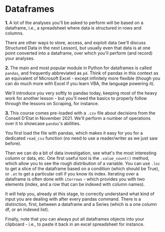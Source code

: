 # Dataframes

<b>1. </b>A lot of the analyses you'll be asked to perform will be based on a dataframe, i.e., a spreadsheet where 
data is structured in rows and columns. 

There are other ways to store, access, and exploit data (we'll discuss Structured Data in the next Lesson), but 
usually even that data is at one point converted into a dataframe, over which you'll perform (and record) your analyses.

<b>2. </b>The main and most popular module in Python for dataframes is called `pandas`, and frequently abbreviated 
as `pd`. Think of pandas in this context as an equivalent of Microsoft Excel - except 
infinitely more flexible (though you can do much more with Excel if you learn VBA, the language powering it).

We'll introduce you very softly to pandas today, keeping most of the heavy work for another lesson - but you'll need 
the basics to properly follow through the lessons on Scraping, for instance.

<b>3. </b>This course comes pre-loaded with a `.csv` file about decisions from the Conseil D'Etat in November 2021. 
We'll perform a number of operations over it to showcase `pandas`'s abilities.

You first load the file with pandas, which makes it easy for you for a dedicated `read_csv` function (no need to use 
a reader/writer as we just saw before).

Then we can do a bit of data investigation, see what's the most interesting column or data, etc. One first useful tool is the `.value_count()` method, 
which allow you to see the rough distribution of a variable. You can use `.loc` to get a slice of the dataframe 
based on a condition (which should be True), or `.at` to get a particular cell if you know its index. Iterating over a 
dataframe is often done with `iterrows` - which provides you with two elements (index, and a row that can be indexed 
with column names).

It will help you, already at this stage, to correctly understand what kind of input you are dealing with after every 
pandas command. There is a distinction, first, between a dataframe and a Series (which is a one column df, or an 
indexed list).

Finally, note that you can always put all dataframes objects into your clipboard - i.e., to paste it back in an 
excel spreadsheet for instance.
